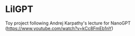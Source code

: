 # LilGPT

Toy project following Andrej Karpathy's lecture for NanoGPT (https://www.youtube.com/watch?v=kCc8FmEb1nY)